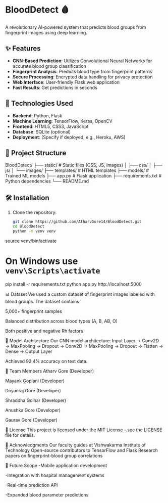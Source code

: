 # BloodDetect 🩸

A revolutionary AI-powered system that predicts blood groups from fingerprint images using deep learning.

## ✨ Features

- **CNN-Based Prediction**: Utilizes Convolutional Neural Networks for accurate blood group classification
- **Fingerprint Analysis**: Predicts blood type from fingerprint patterns
- **Secure Processing**: Encrypted data handling for privacy protection
- **Web Interface**: User-friendly Flask web application
- **Fast Results**: Get predictions in seconds

## 🚀 Technologies Used

- **Backend**: Python, Flask
- **Machine Learning**: TensorFlow, Keras, OpenCV
- **Frontend**: HTML5, CSS3, JavaScript
- **Database**: SQLite (optional)
- **Deployment**: (Specify if deployed, e.g., Heroku, AWS)

## 📂 Project Structure
BloodDetect/
├── static/ # Static files (CSS, JS, images)
│ ├── css/
│ ├── js/
│ └── images/
├── templates/ # HTML templates
├── models/ # Trained ML models
├── app.py # Flask application
├── requirements.txt # Python dependencies
└── README.md


## 🛠️ Installation

1. Clone the repository:
   ```bash
   git clone https://github.com/AtharvGore14/BloodDetect.git
   cd BloodDetect
   python -m venv venv
source venv/bin/activate  
# On Windows use `venv\Scripts\activate`
pip install -r requirements.txt
python app.py
http://localhost:5000

📊 Dataset
We used a custom dataset of fingerprint images labeled with blood groups. The dataset contains:

5,000+ fingerprint samples

Balanced distribution across blood types (A, B, AB, O)

Both positive and negative Rh factors

🧠 Model Architecture
Our CNN model architecture:
Input Layer → Conv2D → MaxPooling → Dropout → 
Conv2D → MaxPooling → Dropout → 
Flatten → Dense → Output Layer

Achieved 92.4% accuracy on test data.

👥 Team Members
Atharv Gore (Developer)

Mayank Goplani (Developer)

Dnyanraj Gore (Developer)

Shraddha Golhar (Developer)

Anushka Gore (Developer)

Gaurav Gore (Developer)

📄 License
This project is licensed under the MIT License - see the LICENSE file for details.

🙏 Acknowledgments
Our faculty guides at Vishwakarma Institute of Technology
Open-source contributors to TensorFlow and Flask
Research papers on fingerprint-blood group correlations

🌟 Future Scope
-Mobile application development

-Integration with hospital management systems

-Real-time prediction API

-Expanded blood parameter predictions

